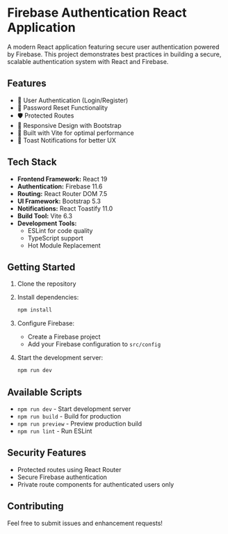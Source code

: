 # Firebase Authentication React Application

A modern React application featuring secure user authentication powered by Firebase. This project demonstrates best practices in building a secure, scalable authentication system with React and Firebase.

## Features

- 🔐 User Authentication (Login/Register)
- 🔑 Password Reset Functionality
- 🛡️ Protected Routes
- 📱 Responsive Design with Bootstrap
- 🚀 Built with Vite for optimal performance
- 🔔 Toast Notifications for better UX

## Tech Stack

- **Frontend Framework:** React 19
- **Authentication:** Firebase 11.6
- **Routing:** React Router DOM 7.5
- **UI Framework:** Bootstrap 5.3
- **Notifications:** React Toastify 11.0
- **Build Tool:** Vite 6.3
- **Development Tools:**
  - ESLint for code quality
  - TypeScript support
  - Hot Module Replacement

## Getting Started

1. Clone the repository
2. Install dependencies:
   ```bash
   npm install
   ```
3. Configure Firebase:

   - Create a Firebase project
   - Add your Firebase configuration to `src/config`

4. Start the development server:
   ```bash
   npm run dev
   ```

## Available Scripts

- `npm run dev` - Start development server
- `npm run build` - Build for production
- `npm run preview` - Preview production build
- `npm run lint` - Run ESLint

## Security Features

- Protected routes using React Router
- Secure Firebase authentication
- Private route components for authenticated users only

## Contributing

Feel free to submit issues and enhancement requests!
